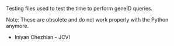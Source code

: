 Testing files used to test the time to perform geneID queries.

Note: These are obsolete and do not work properly with the Python anymore.

  * Iniyan Chezhian - JCVI
